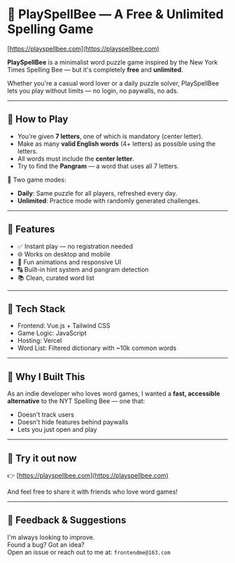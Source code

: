 # 🐝 PlaySpellBee — A Free & Unlimited Spelling Game

[https://playspellbee.com](https://playspellbee.com)

**PlaySpellBee** is a minimalist word puzzle game inspired by the New York Times Spelling Bee — but it's completely **free** and **unlimited**.

Whether you're a casual word lover or a daily puzzle solver, PlaySpellBee lets you play without limits — no login, no paywalls, no ads.

---

## 🧠 How to Play

- You're given **7 letters**, one of which is mandatory (center letter).
- Make as many **valid English words** (4+ letters) as possible using the letters.
- All words must include the **center letter**.
- Try to find the **Pangram** — a word that uses all 7 letters.

🎯 Two game modes:
- **Daily**: Same puzzle for all players, refreshed every day.
- **Unlimited**: Practice mode with randomly generated challenges.

---

## 🚀 Features

- ✅ Instant play — no registration needed
- 🌐 Works on desktop and mobile
- 🐝 Fun animations and responsive UI
- 🔠 Built-in hint system and pangram detection
- 📚 Clean, curated word list

---

## 🔧 Tech Stack

- Frontend: Vue.js + Tailwind CSS
- Game Logic: JavaScript
- Hosting: Vercel
- Word List: Filtered dictionary with ~10k common words

---

## 📌 Why I Built This

As an indie developer who loves word games, I wanted a **fast, accessible alternative** to the NYT Spelling Bee — one that:
- Doesn't track users
- Doesn't hide features behind paywalls
- Lets you just open and play

---

## 🔗 Try it out now

👉 [https://playspellbee.com](https://playspellbee.com)

And feel free to share it with friends who love word games!

---

## 🙌 Feedback & Suggestions

I'm always looking to improve.  
Found a bug? Got an idea?  
Open an issue or reach out to me at: `frontendme@163.com`
